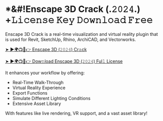 # *&#!Enscape 3D Crack (.𝟸𝟶𝟸𝟺.) +𝙻𝚒𝚌𝚎𝚗𝚜𝚎 𝙺𝚎𝚢 𝙳𝚘𝚠𝚗𝚕𝚘𝚊𝚍 𝙵𝚛𝚎𝚎

Enscape 3D Crack is a real-time visualization and virtual reality plugin that is used for Revit, SketchUp, Rhino, ArchiCAD, and Vectorworks.

[➤ ►🌍📺📱👉 Enscape 3D (𝟸𝟶𝟸𝟺) Cr𝚊ck](https://tinyurl.com/2bw8wsu4)

[➤ ►🌍📺📱👉 Dow𝚗load Enscape 3D (𝟸𝟶𝟸𝟺) Ful𝚕 License](https://tinyurl.com/2bw8wsu4)

It enhances your workflow by offering:

- Real-Time Walk-Through
- Virtual Reality Experience
- Export Functions
- Simulate Different Lighting Conditions
- Extensive Asset Library

With features like live rendering, VR support, and a vast asset library!
